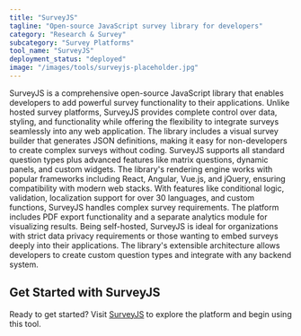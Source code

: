 ```yaml
---
title: "SurveyJS"
tagline: "Open-source JavaScript survey library for developers"
category: "Research & Survey"
subcategory: "Survey Platforms"
tool_name: "SurveyJS"
deployment_status: "deployed"
image: "/images/tools/surveyjs-placeholder.jpg"
---
```

SurveyJS is a comprehensive open-source JavaScript library that enables developers to add powerful survey functionality to their applications. Unlike hosted survey platforms, SurveyJS provides complete control over data, styling, and functionality while offering the flexibility to integrate surveys seamlessly into any web application. The library includes a visual survey builder that generates JSON definitions, making it easy for non-developers to create complex surveys without coding. SurveyJS supports all standard question types plus advanced features like matrix questions, dynamic panels, and custom widgets. The library's rendering engine works with popular frameworks including React, Angular, Vue.js, and jQuery, ensuring compatibility with modern web stacks. With features like conditional logic, validation, localization support for over 30 languages, and custom functions, SurveyJS handles complex survey requirements. The platform includes PDF export functionality and a separate analytics module for visualizing results. Being self-hosted, SurveyJS is ideal for organizations with strict data privacy requirements or those wanting to embed surveys deeply into their applications. The library's extensible architecture allows developers to create custom question types and integrate with any backend system.
## Get Started with SurveyJS

Ready to get started? Visit [SurveyJS](https://surveyjs.com) to explore the platform and begin using this tool.
